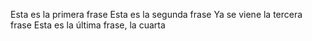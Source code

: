 Esta es la primera frase
Esta es la segunda frase
Ya se viene la tercera frase
Esta es la última frase, la cuarta